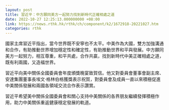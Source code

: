 ```yaml
---
layout: post
title: 習近平：中方願同美方一起努力找到新時代正確相處之道
date: 2022-10-27 12:25:13.000000000 +08:00
link: https://news.rthk.hk/rthk/ch/component/k2/1672918-20221027.htm
categories: rthk
---
```


國家主席習近平指出，當今世界既不安寧也不太平。中美作為大國，雙方加強溝通和合作，有助推動世界增加穩定性和確定性，有助推動世界和平與發展。中方願同美方一起努力，相互尊重，和平共處，合作共贏，找到新時代中美正確相處之道，既有利兩國，又造福世界。

習近平向美中關係全國委員會年度頒獎晚宴致賀信。他又對委員會董事會副主席、安達集團董事長埃文·格林伯格獲獎表示祝賀，對委員會及成員一直以來積極促進中美關係發展和兩國各領域交流合作表示讚賞。

習近平希望美中關係全國委員會和關心支持中美關係的各界朋友繼續發揮積極作用，助力中美關係重返健康穩定發展的軌道。
